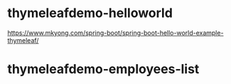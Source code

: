 # thymeleafdemo-helloworld


https://www.mkyong.com/spring-boot/spring-boot-hello-world-example-thymeleaf/
# thymeleafdemo-employees-list
